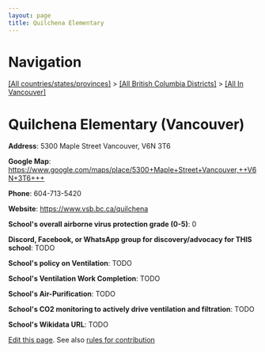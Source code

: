 ```yaml
---
layout: page
title: Quilchena Elementary
---
```

# Navigation

[[All countries/states/provinces]](../../..) > [[All British Columbia Districts]](../..) > [[All In Vancouver]](..)

# Quilchena Elementary (Vancouver)

**Address**: 5300 Maple Street Vancouver,  V6N 3T6

**Google Map**: <https://www.google.com/maps/place/5300+Maple+Street+Vancouver,++V6N+3T6+++>

**Phone**: 604-713-5420

**Website**: <https://www.vsb.bc.ca/quilchena>

**School's overall airborne virus protection grade (0-5)**: 0

**Discord, Facebook, or WhatsApp group for discovery/advocacy for THIS school**: TODO

**School's policy on Ventilation**: TODO

**School's Ventilation Work Completion**: TODO

**School's Air-Purification**: TODO

**School's CO2 monitoring to actively drive ventilation and filtration**: TODO

**School's Wikidata URL**: TODO


[Edit this page](https://github.com/ventilate-schools/BC/edit/main/././Vancouver/Quilchena_Elementary.md). See also [rules for contribution](../../../contribution-rules/)